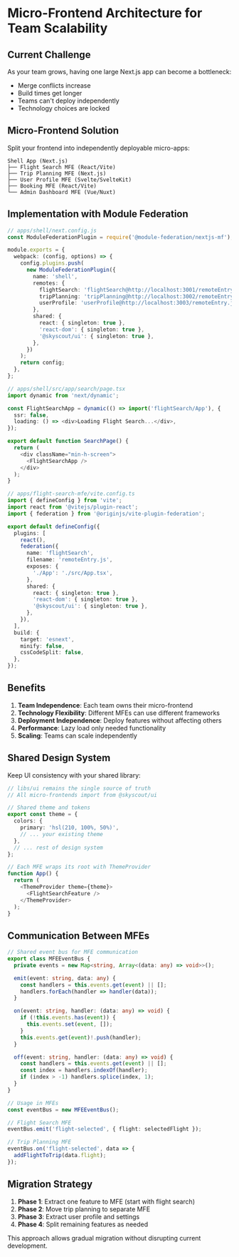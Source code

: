 # Micro-Frontend Architecture for Team Scalability

## Current Challenge

As your team grows, having one large Next.js app can become a bottleneck:

- Merge conflicts increase
- Build times get longer
- Teams can't deploy independently
- Technology choices are locked

## Micro-Frontend Solution

Split your frontend into independently deployable micro-apps:

```
Shell App (Next.js)
├── Flight Search MFE (React/Vite)
├── Trip Planning MFE (Next.js)
├── User Profile MFE (Svelte/SvelteKit)
├── Booking MFE (React/Vite)
└── Admin Dashboard MFE (Vue/Nuxt)
```

## Implementation with Module Federation

```typescript
// apps/shell/next.config.js
const ModuleFederationPlugin = require('@module-federation/nextjs-mf');

module.exports = {
  webpack: (config, options) => {
    config.plugins.push(
      new ModuleFederationPlugin({
        name: 'shell',
        remotes: {
          flightSearch: 'flightSearch@http://localhost:3001/remoteEntry.js',
          tripPlanning: 'tripPlanning@http://localhost:3002/remoteEntry.js',
          userProfile: 'userProfile@http://localhost:3003/remoteEntry.js',
        },
        shared: {
          react: { singleton: true },
          'react-dom': { singleton: true },
          '@skyscout/ui': { singleton: true },
        },
      })
    );
    return config;
  },
};

// apps/shell/src/app/search/page.tsx
import dynamic from 'next/dynamic';

const FlightSearchApp = dynamic(() => import('flightSearch/App'), {
  ssr: false,
  loading: () => <div>Loading Flight Search...</div>,
});

export default function SearchPage() {
  return (
    <div className="min-h-screen">
      <FlightSearchApp />
    </div>
  );
}

// apps/flight-search-mfe/vite.config.ts
import { defineConfig } from 'vite';
import react from '@vitejs/plugin-react';
import { federation } from '@originjs/vite-plugin-federation';

export default defineConfig({
  plugins: [
    react(),
    federation({
      name: 'flightSearch',
      filename: 'remoteEntry.js',
      exposes: {
        './App': './src/App.tsx',
      },
      shared: {
        react: { singleton: true },
        'react-dom': { singleton: true },
        '@skyscout/ui': { singleton: true },
      },
    }),
  ],
  build: {
    target: 'esnext',
    minify: false,
    cssCodeSplit: false,
  },
});
```

## Benefits

1. **Team Independence**: Each team owns their micro-frontend
2. **Technology Flexibility**: Different MFEs can use different frameworks
3. **Deployment Independence**: Deploy features without affecting others
4. **Performance**: Lazy load only needed functionality
5. **Scaling**: Teams can scale independently

## Shared Design System

Keep UI consistency with your shared library:

```typescript
// libs/ui remains the single source of truth
// All micro-frontends import from @skyscout/ui

// Shared theme and tokens
export const theme = {
  colors: {
    primary: 'hsl(210, 100%, 50%)',
    // ... your existing theme
  },
  // ... rest of design system
};

// Each MFE wraps its root with ThemeProvider
function App() {
  return (
    <ThemeProvider theme={theme}>
      <FlightSearchFeature />
    </ThemeProvider>
  );
}
```

## Communication Between MFEs

```typescript
// Shared event bus for MFE communication
export class MFEEventBus {
  private events = new Map<string, Array<(data: any) => void>>();

  emit(event: string, data: any) {
    const handlers = this.events.get(event) || [];
    handlers.forEach(handler => handler(data));
  }

  on(event: string, handler: (data: any) => void) {
    if (!this.events.has(event)) {
      this.events.set(event, []);
    }
    this.events.get(event)!.push(handler);
  }

  off(event: string, handler: (data: any) => void) {
    const handlers = this.events.get(event) || [];
    const index = handlers.indexOf(handler);
    if (index > -1) handlers.splice(index, 1);
  }
}

// Usage in MFEs
const eventBus = new MFEEventBus();

// Flight Search MFE
eventBus.emit('flight-selected', { flight: selectedFlight });

// Trip Planning MFE
eventBus.on('flight-selected', data => {
  addFlightToTrip(data.flight);
});
```

## Migration Strategy

1. **Phase 1**: Extract one feature to MFE (start with flight search)
2. **Phase 2**: Move trip planning to separate MFE
3. **Phase 3**: Extract user profile and settings
4. **Phase 4**: Split remaining features as needed

This approach allows gradual migration without disrupting current development.
